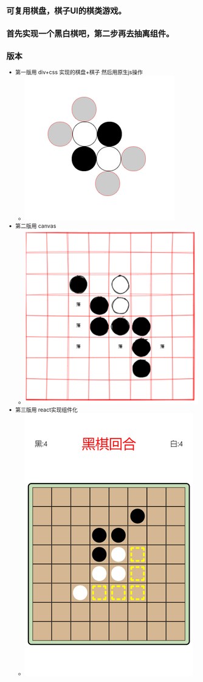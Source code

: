 ## 可复用棋盘，棋子UI的棋类游戏。

## 首先实现一个黑白棋吧，第二步再去抽离组件。

## 版本
- 第一版用 div+css 实现的棋盘+棋子 然后用原生js操作
	* ![v1](./v1.png)
- 第二版用 canvas
	* ![v2](./v2.png)
- 第三版用 react实现组件化
	* ![v3](./v3.png)